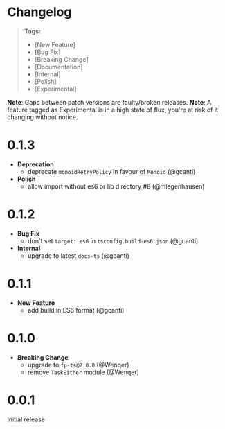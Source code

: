 # Changelog

> **Tags:**
>
> - [New Feature]
> - [Bug Fix]
> - [Breaking Change]
> - [Documentation]
> - [Internal]
> - [Polish]
> - [Experimental]

**Note**: Gaps between patch versions are faulty/broken releases.
**Note**: A feature tagged as Experimental is in a high state of flux, you're at risk of it changing without notice.

# 0.1.3

- **Deprecation**
  - deprecate `monoidRetryPolicy` in favour of `Monoid` (@gcanti)
- **Polish**
  - allow import without es6 or lib directory #8 (@mlegenhausen)

# 0.1.2

- **Bug Fix**
  - don't set `target: es6` in `tsconfig.build-es6.json` (@gcanti)
- **Internal**
  - upgrade to latest `docs-ts` (@gcanti)

# 0.1.1

- **New Feature**
  - add build in ES6 format (@gcanti)

# 0.1.0

- **Breaking Change**
  - upgrade to `fp-ts@2.0.0` (@Wenqer)
  - remove `TaskEither` module (@Wenqer)

# 0.0.1

Initial release
